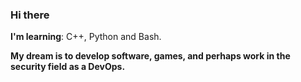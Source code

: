 ### Hi there

**I'm learning**: C++, Python and Bash.

**My dream is to develop software, games, and perhaps work in the security field as a DevOps.**
